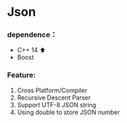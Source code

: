 # Json
### dependence：

-   C++ 14 ⬆️
-   Boost 

### Feature:

1.  Cross Platform/Compiler
2.  Recursive Descent Parser
3.  Support UTF-8 JSON string
4.  Using double to store JSON number





